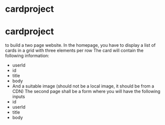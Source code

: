# cardproject
# cardproject
to build a two page website. In the homepage, you have to display a list of cards in a grid with three elements per row
The card will contain the following information:
- userId
- id
- title
- body
- And a suitable image (should not be a local image, it should be from a CDN)
The second page shall be a form where you will have the following inputs
- id
- userId
- title
- body
